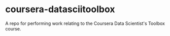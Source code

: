 # coursera-datasciitoolbox
A repo for performing work relating to the Coursera Data Scientist's Toolbox course.
